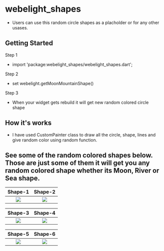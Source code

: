 # webelight_shapes

- Users can use this random circle shapes as a placholder or for any other usases.

## Getting Started


Step 1
- import 'package:webelight_shapes/webelight_shapes.dart';

Step 2
- set webelight.getMoonMountainShape(<!-- set your size in double -->)

Step 3
- When your widget gets rebuild it will get new random colored circle shape


## How it's works

- I have used CustomPainter class to draw all the circle, shape, lines and give random color using random function.

## See some of the random colored shapes below. Those are just some of them it will get you any random colored shape whether its Moon, River or Sea shape.


Shape-1                    |  Shape-2
:-------------------------:|:-------------------------:
![](https://i.imgur.com/KqvISA8.jpg)  |  ![](https://i.imgur.com/d5TyWgY.jpg)

Shape-3                    |  Shape-4
:-------------------------:|:-------------------------:
![](https://i.imgur.com/oj5nC5w.jpg)  |  ![](https://i.imgur.com/wd9QpZn.jpg)

Shape-5                    |  Shape-6
:-------------------------:|:-------------------------:
![](https://i.imgur.com/5QFxl7q.jpg)  |  ![](https://i.imgur.com/FfZbNPk.jpg)



